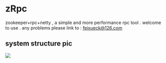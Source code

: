 # zRpc
zookeeper+rpc+netty  , a simple and more performance rpc tool . welcome to use . 
any problems please link to : feixueck@126.com

## system structure pic

![](http://chuantu.xyz/t6/702/1570437804x1031866013.jpg)
